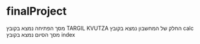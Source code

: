 # finalProject
מסך הפתיחה נמצא בקובץ TARGIL KVUTZA
החלק של המחשבון נמצא בקובץ calc 
מסך הסיום נמצא בקובץ index
